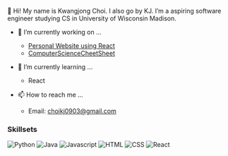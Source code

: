 👋 Hi! My name is Kwangjong Choi. I also go by KJ. I’m a aspiring software engineer studying CS in University of Wisconsin Madison.

- 👀 I’m currently working on ...
  - [Personal Website using React](https://github.com/Kwangjong/kwangjong.github.io)
  - [ComputerScienceCheetSheet](https://github.com/Kwangjong/CSCheetSheet)

- 🌱 I’m currently learning ...
  - React

- 📫 How to reach me ...
  - Email: choikj0903@gmail.com  
 
### Skillsets

<img alt="Python" src ="https://img.shields.io/badge/Python-3776AB.svg?&style=for-the-badge&logo=Python&logoColor=white"/> <img alt="Java" src ="https://img.shields.io/badge/Java-007396.svg?&style=for-the-badge&logo=Java&logoColor=white"/> <img alt="Javascript" src ="https://img.shields.io/badge/Javascript-F7DF1E.svg?&style=for-the-badge&logo=Javascript&logoColor=white"/> <img alt="HTML" src ="https://img.shields.io/badge/HTML-E34F26.svg?&style=for-the-badge&logo=HTML5&logoColor=white"/> <img alt="CSS" src ="https://img.shields.io/badge/CSS-1572B6.svg?&style=for-the-badge&logo=CSS3&logoColor=white"/> <img alt="React" src ="https://img.shields.io/badge/React-61DAFB.svg?&style=for-the-badge&logo=React&logoColor=white"/>


<!---
Kwangjong/Kwangjong is a ✨ special ✨ repository because its `README.md` (this file) appears on your GitHub profile.
You can click the Preview link to take a look at your changes.
--->

